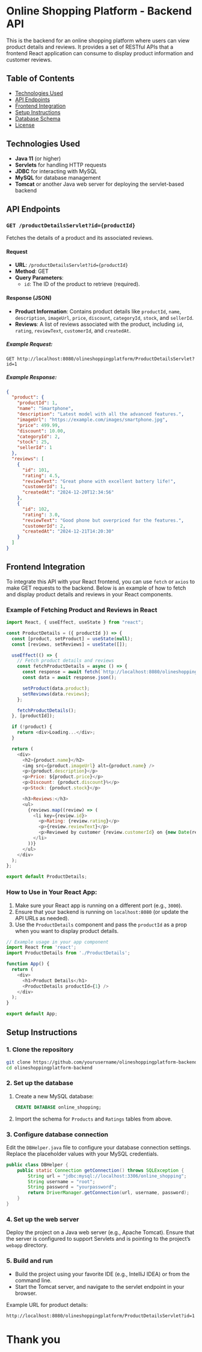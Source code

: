 
# Online Shopping Platform - Backend API

This is the backend for an online shopping platform where users can view product details and reviews. It provides a set of RESTful APIs that a frontend React application can consume to display product information and customer reviews.

## Table of Contents

- [Technologies Used](#technologies-used)
- [API Endpoints](#api-endpoints)
- [Frontend Integration](#frontend-integration)
- [Setup Instructions](#setup-instructions)
- [Database Schema](#database-schema)
- [License](#license)

## Technologies Used

- **Java 11** (or higher)
- **Servlets** for handling HTTP requests
- **JDBC** for interacting with MySQL
- **MySQL** for database management
- **Tomcat** or another Java web server for deploying the servlet-based backend

## API Endpoints

### `GET /productDetailsServlet?id={productId}`

Fetches the details of a product and its associated reviews.

#### Request
- **URL**: `/productDetailsServlet?id={productId}`
- **Method**: GET
- **Query Parameters**:
  - `id`: The ID of the product to retrieve (required).

#### Response (JSON)
- **Product Information**: Contains product details like `productId`, `name`, `description`, `imageUrl`, `price`, `discount`, `categoryId`, `stock`, and `sellerId`.
- **Reviews**: A list of reviews associated with the product, including `id`, `rating`, `reviewText`, `customerId`, and `createdAt`.

##### Example Request:
```
GET http://localhost:8080/olineshoppingplatform/ProductDetailsServlet?id=1
```

##### Example Response:
```json
{
  "product": {
    "productId": 1,
    "name": "Smartphone",
    "description": "Latest model with all the advanced features.",
    "imageUrl": "https://example.com/images/smartphone.jpg",
    "price": 499.99,
    "discount": 10.00,
    "categoryId": 2,
    "stock": 25,
    "sellerId": 1
  },
  "reviews": [
    {
      "id": 101,
      "rating": 4.5,
      "reviewText": "Great phone with excellent battery life!",
      "customerId": 1,
      "createdAt": "2024-12-20T12:34:56"
    },
    {
      "id": 102,
      "rating": 3.0,
      "reviewText": "Good phone but overpriced for the features.",
      "customerId": 2,
      "createdAt": "2024-12-21T14:20:30"
    }
  ]
}
```

## Frontend Integration

To integrate this API with your React frontend, you can use `fetch` or `axios` to make GET requests to the backend. Below is an example of how to fetch and display product details and reviews in your React components.

### Example of Fetching Product and Reviews in React

```javascript
import React, { useEffect, useState } from "react";

const ProductDetails = ({ productId }) => {
  const [product, setProduct] = useState(null);
  const [reviews, setReviews] = useState([]);

  useEffect(() => {
    // Fetch product details and reviews
    const fetchProductDetails = async () => {
      const response = await fetch(`http://localhost:8080/olineshoppingplatform/ProductDetailsServlet?id=${productId}`);
      const data = await response.json();

      setProduct(data.product);
      setReviews(data.reviews);
    };

    fetchProductDetails();
  }, [productId]);

  if (!product) {
    return <div>Loading...</div>;
  }

  return (
    <div>
      <h2>{product.name}</h2>
      <img src={product.imageUrl} alt={product.name} />
      <p>{product.description}</p>
      <p>Price: ${product.price}</p>
      <p>Discount: {product.discount}%</p>
      <p>Stock: {product.stock}</p>

      <h3>Reviews:</h3>
      <ul>
        {reviews.map((review) => (
          <li key={review.id}>
            <p>Rating: {review.rating}</p>
            <p>{review.reviewText}</p>
            <p>Reviewed by customer {review.customerId} on {new Date(review.createdAt).toLocaleString()}</p>
          </li>
        ))}
      </ul>
    </div>
  );
};

export default ProductDetails;
```

### How to Use in Your React App:
1. Make sure your React app is running on a different port (e.g., `3000`).
2. Ensure that your backend is running on `localhost:8080` (or update the API URLs as needed).
3. Use the `ProductDetails` component and pass the `productId` as a prop when you want to display product details.

```javascript
// Example usage in your app component
import React from 'react';
import ProductDetails from './ProductDetails';

function App() {
  return (
    <div>
      <h1>Product Details</h1>
      <ProductDetails productId={1} />
    </div>
  );
}

export default App;
```

## Setup Instructions

### 1. Clone the repository

```bash
git clone https://github.com/yourusername/olineshoppingplatform-backend.git
cd olineshoppingplatform-backend
```

### 2. Set up the database

1. Create a new MySQL database:
   ```sql
   CREATE DATABASE online_shopping;
   ```

2. Import the schema for `Products` and `Ratings` tables from above.

### 3. Configure database connection

Edit the `DBHelper.java` file to configure your database connection settings. Replace the placeholder values with your MySQL credentials.

```java
public class DBHelper {
    public static Connection getConnection() throws SQLException {
        String url = "jdbc:mysql://localhost:3306/online_shopping";
        String username = "root";
        String password = "yourpassword";
        return DriverManager.getConnection(url, username, password);
    }
}
```

### 4. Set up the web server

Deploy the project on a Java web server (e.g., Apache Tomcat). Ensure that the server is configured to support Servlets and is pointing to the project’s `webapp` directory.

### 5. Build and run

- Build the project using your favorite IDE (e.g., IntelliJ IDEA) or from the command line.
- Start the Tomcat server, and navigate to the servlet endpoint in your browser.

Example URL for product details:
```
http://localhost:8080/olineshoppingplatform/ProductDetailsServlet?id=1
```

# Thank you